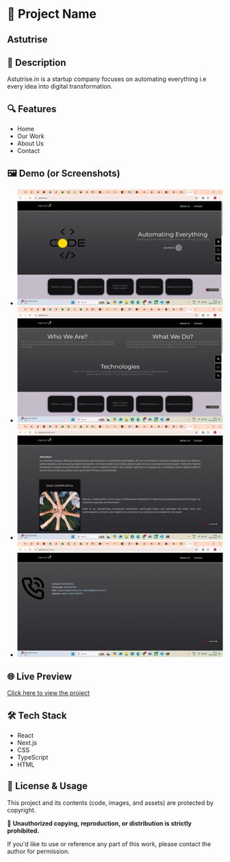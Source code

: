 # 🚀 Project Name
 ## Astutrise
## 📄 Description
Astutrise.in is a startup company focuses on automating everything i.e every idea into digital transformation.

## 🔍 Features
- Home
- Our Work
- About Us
- Contact

## 🖼️ Demo (or Screenshots)
- ![Home](images/Home.png)
- ![Work](images/Work.png)
- ![About](images/About.png)
- ![Contact](images/Contact.png)

## 🌐 Live Preview
[Click here to view the project](www.astutrise.in)

## 🛠️ Tech Stack
- React
- Next.js
- CSS
- TypeScript
- HTML

## 🚫 License & Usage

This project and its contents (code, images, and assets) are protected by copyright.

📌 **Unauthorized copying, reproduction, or distribution is strictly prohibited.**

If you'd like to use or reference any part of this work, please contact the author for permission.

